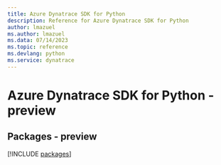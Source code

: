 ```yaml
---
title: Azure Dynatrace SDK for Python
description: Reference for Azure Dynatrace SDK for Python
author: lmazuel
ms.author: lmazuel
ms.data: 07/14/2023
ms.topic: reference
ms.devlang: python
ms.service: dynatrace
---
```

# Azure Dynatrace SDK for Python - preview
## Packages - preview
[!INCLUDE [packages](dynatrace-index.md)]